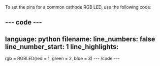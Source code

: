 To set the pins for a common cathode RGB LED, use the following code:

--- code ---
---
language: python
filename: 
line_numbers: false
line_number_start: 1
line_highlights: 
---
rgb = RGBLED(red = 1, green = 2, blue = 3) 
--- /code ---